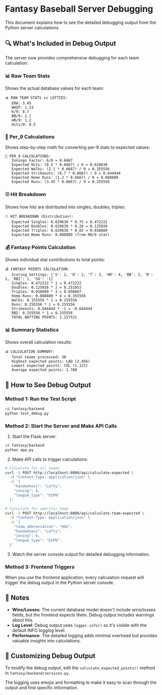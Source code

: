 # Fantasy Baseball Server Debugging

This document explains how to see the detailed debugging output from the Python server calculations.

## 🔍 What's Included in Debug Output

The server now provides comprehensive debugging for each team calculation:

### 📊 Raw Team Stats
Shows the actual database values for each team:
```
📊 RAW TEAM STATS vs LEFTIES:
   ERA: 3.45
   WHIP: 1.23
   K/9: 8.7
   BB/9: 2.1
   HR/9: 1.2
   Hits/9: 8.5
```

### 🧮 Per_9 Calculations
Shows step-by-step math for converting per-9 stats to expected values:
```
🧮 PER_9 CALCULATIONS:
   Innings Factor: 6/9 = 0.6667
   Expected Hits: (8.5 * 0.6667) / 9 = 0.629630
   Expected Walks: (2.1 * 0.6667) / 9 = 0.155556
   Expected Strikeouts: (8.7 * 0.6667) / 9 = 0.644444
   Expected Home Runs: (1.2 * 0.6667) / 9 = 0.088889
   Expected Runs: (3.45 * 0.6667) / 9 = 0.255556
```

### ⚾ Hit Breakdown
Shows how hits are distributed into singles, doubles, triples:
```
⚾ HIT BREAKDOWN (Distribution):
   Expected Singles: 0.629630 * 0.75 = 0.472222
   Expected Doubles: 0.629630 * 0.20 = 0.125926
   Expected Triples: 0.629630 * 0.03 = 0.018889
   Expected Home Runs: 0.088889 (from HR/9 stat)
```

### 💰 Fantasy Points Calculation
Shows individual stat contributions to total points:
```
💰 FANTASY POINTS CALCULATION:
   Scoring Settings: {'S': 1, 'D': 2, 'T': 3, 'HR': 4, 'BB': 1, 'R': 1, 'RBI': 1, 'SO': -1}
   Singles: 0.472222 * 1 = 0.472222
   Doubles: 0.125926 * 2 = 0.251852
   Triples: 0.018889 * 3 = 0.056667
   Home Runs: 0.088889 * 4 = 0.355556
   Walks: 0.155556 * 1 = 0.155556
   Runs: 0.255556 * 1 = 0.255556
   Strikeouts: 0.644444 * -1 = -0.644444
   RBI: 0.255556 * 1 = 0.255556
   TOTAL BATTING POINTS: 1.157521
```

### 📊 Summary Statistics
Shows overall calculation results:
```
📊 CALCULATION SUMMARY:
   Total teams processed: 30
   Highest expected points: LAD (2.456)
   Lowest expected points: COL (1.123)
   Average expected points: 1.789
```

## 🚀 How to See Debug Output

### Method 1: Run the Test Script
```bash
cd fantasy/backend
python test_debug.py
```

### Method 2: Start the Server and Make API Calls
1. Start the Flask server:
```bash
cd fantasy/backend
python app.py
```

2. Make API calls to trigger calculations:
```bash
# Calculate for all teams
curl -X POST http://localhost:8000/api/calculate-expected \
  -H "Content-Type: application/json" \
  -d '{
    "handedness": "Lefty",
    "inning": 6,
    "league_type": "ESPN"
  }'

# Calculate for specific team
curl -X POST http://localhost:8000/api/calculate-team-expected \
  -H "Content-Type: application/json" \
  -d '{
    "team_abbreviation": "HOU",
    "handedness": "Lefty", 
    "inning": 6,
    "league_type": "ESPN"
  }'
```

3. Watch the server console output for detailed debugging information.

### Method 3: Frontend Triggers
When you use the frontend application, every calculation request will trigger the debug output in the Python server console.

## 📝 Notes

- **Wins/Losses**: The current database model doesn't include wins/losses fields, but the frontend expects them. Debug output includes warnings about this.
- **Log Level**: Debug output uses `logger.info()` so it's visible with the default INFO logging level.
- **Performance**: The detailed logging adds minimal overhead but provides valuable insights into calculations.

## 🔧 Customizing Debug Output

To modify the debug output, edit the `calculate_expected_points()` method in `fantasy/backend/services.py`.

The logging uses emojis and formatting to make it easy to scan through the output and find specific information.
